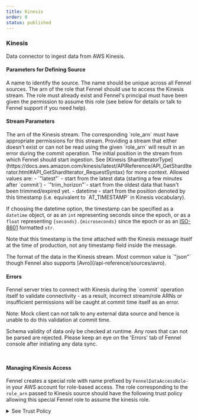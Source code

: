 ```yaml
---
title: Kinesis
order: 0
status: published
---
```

### Kinesis
Data connector to ingest data from AWS Kinesis.

#### Parameters for Defining Source

<Expandable title="name" type="str">
A name to identify the source. The name should be unique across all Fennel sources.
</Expandable>

<Expandable title="role_arn" type="str">
The arn of the role that Fennel should use to access the Kinesis stream. The role
must already exist and Fennel's principal must have been given the permission to 
assume this role (see below for details or talk to Fennel support if you need help).
</Expandable>


#### Stream Parameters

<Expandable title="stream_arn" type="str">
The arn of the Kinesis stream. The corresponding `role_arn` must have 
appropriate permissions for this stream. Providing a stream that either doesn't 
exist or can not be read using the given `role_arn` will result in an error 
during the commit operation.
</Expandable>

<Expandable title="init_position" type="str | datetime | float | int">
The initial position in the stream from which Fennel should start ingestion. 
See [Kinesis ShardIteratorType](https://docs.aws.amazon.com/kinesis/latest/APIReference/API_GetShardIterator.html#API_GetShardIterator_RequestSyntax) for more context. Allowed values are:
- `"latest"` - start from the latest data (starting a few minutes after `commit`)
- `"trim_horizon"`- start from the oldest data that hasn't been trimmed/expired yet.
- datetime - start from the position denoted by this timestamp (i.e. equivalent 
  to `AT_TIMESTAMP` in Kinesis vocabulary). 

If choosing the datetime option, the timestamp can be specified as a `datetime` 
object, or as an `int` representing seconds since the epoch, or as a `float` 
representing `{seconds}.{microseconds}` since the epoch or as an [ISO-8601](https://docs.python.org/3/library/datetime.html#datetime.date.fromisoformat) formatted `str`.

Note that this timestamp is the time attached with the Kinesis message itself at
the time of production, not any timestamp field inside the message.

</Expandable>

<Expandable title="format" type='"json" | Avro'>
The format of the data in the Kinesis stream. Most common value is `"json"` 
though Fennel also supports [Avro](/api-reference/sources/avro).
</Expandable>

#### Errors
<Expandable title="Connectivity problems">
Fennel server tries to connect with Kinesis during the `commit` operation
itself to validate connectivity - as a result, incorrect stream/role ARNs or 
insufficient permissions will be caught at commit time itself as an error.

Note: Mock client can not talk to any external data source and hence is unable to
do this validation at commit time.
</Expandable>

<Expandable title="Schema mismatch errors">
Schema validity of data only be checked at runtime. Any rows that 
can not be parsed are rejected. Please keep an eye on the 'Errors' tab of 
Fennel console after initiating any data sync.
</Expandable>

<pre snippet="api-reference/sources/kinesis#kinesis_at_timestamp"
    status="success" message="Using explicit timestamp as init position"
></pre>

<pre snippet="api-reference/sources/kinesis#kinesis_latest"
    status="success" message="Using latest as init position">
</pre>

#### Managing Kinesis Access

Fennel creates a special role with name prefixed by `FennelDataAccessRole-` in 
your AWS account for role-based access. The role corresponding to the `role_arn`
passed to Kinesis source should have the following trust policy allowing this 
special Fennel role to assume the kinesis role. 

<details>

<summary>See Trust Policy </summary>

Specify the exact `role_arn` in the form
`arn:aws:iam::<fennel-data-plane-account-id>:role/<FennelDataAccessRole-...>` without any wildcards.
```
{
    "Version": "2012-10-17",
    "Statement": [
        {
            "Sid": "",
            "Effect": "Allow",
            "Principal": {
                "AWS": [
                    "<role_arn>"
                ]
            },
            "Action": "sts:AssumeRole"
        }
    ]
}
```

Also attach the following permission policy. Add more streams to the Resource 
field if more than one streams need to be consumed via this role. Here 
the `account-id` is your account where the stream lives.

```
{
  "Version": "2012-10-17",
  "Statement": [
    {
      "Sid": "AllowKinesisAccess",
      "Effect": "Allow",
      "Action": [
        "kinesis:DescribeStream",
        "kinesis:DescribeStreamSummary",
        "kinesis:DescribeStreamConsumer",
        "kinesis:RegisterStreamConsumer",
        "kinesis:ListShards",
        "kinesis:GetShardIterator",
        "kinesis:SubscribeToShard",
        "kinesis:GetRecords"
      ],
      "Resource": [
        "arn:aws:kinesis:<region>:<account-id>:stream/<stream-name>",
        "arn:aws:kinesis:<region>:<account-id>:stream/<stream-name>/*"
      ]
    }
  ]
}
```

</details>


